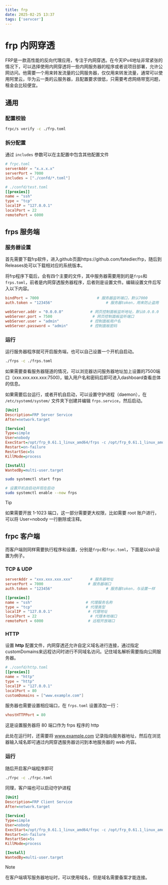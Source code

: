 ```yaml
---
title: frp
date: 2025-02-25 13:37
tags: ['servcer']
---
```


# frp 内网穿透

FRP是一款高性能的反向代理应用，专注于内网穿透。在今天IPv4地址非常紧张的情况下，可以选择使用内网穿透将一些内网服务器的程序或者说项目部署，允许公网访问。他需要一个用来转发流量的公网服务器，仅仅用来转发流量，通常可以使用阿里云，华为云一类的云服务器，且配置要求很低，只需要考虑网络带宽问题，租金会比较便宜。

## 通用

### 配置校验

```bash
frpc/s verify -c ./frp.toml
```

### 拆分配置

通过 `includes` 参数可以在主配置中包含其他配置文件

```toml
# frpc.toml
serverAddr = "x.x.x.x"
serverPort = 7000
includes = ["./confd/*.toml"]
```

```toml
# ./confd/test.toml
[[proxies]]
name = "ssh"
type = "tcp"
localIP = "127.0.0.1"
localPort = 22
remotePort = 6000
```

## frps 服务端

### 服务器设置

首先需要下载frp软件，进入github页面https://github.com/fatedier/frp，随后到Releases处可以下载相对应的系统版本。

将frp程序下载后，会有四个主要的文件，其中服务器需要用到的是`frps`和`frps.toml`，前者是内网穿透服务器程序，后者则是设置文件。编辑设置文件后写入以下内容。

```toml
bindPort = 7000                          # 服务器监听端口，默认7000
auth.token = "123456"                        # 服务器token，用来防止盗用

webServer.addr = "0.0.0.0"            # 网页控制面板监听地址，默认0.0.0.0
webServer.port = 7500                  # 网页控制面板监听端口
webServer.user = "admin"              # 控制面板用户名
webServer.password = "admin"          # 控制面板密码
```

### 运行

运行服务器程序就可开启服务端，也可以自己设置一个开机自启动。

```bash
./frps -c ./frps.toml
```

如果需要查看服务器隧道的情况，可以浏览器访问服务器地址加上设置的7500端口（xxx.xxx.xxx.xxx:7500)，输入用户名和密码后即可进入dashboard查看总体的信息。

如果需要后台运行，或者开机自启动，可以设置守护进程（daemon），在 `/etc/systemd/system/` 文件夹下创建并编辑 `frps.service`，然后启动。

```ini
[Unit]
Description=FRP Server Service
After=network.target

[Service]
Type=simple
User=nobody 
ExecStart=/opt/frp_0.61.1_linux_amd64/frps -c /opt/frp_0.61.1_linux_amd64/frps.toml
Restart=on-failure
RestartSec=5s
KillMode=process

[Install]
WantedBy=multi-user.target
```

```bash
sudo systemctl start frps

# 设置开机自启动并现在启动
sudo systemctl enable --now frps
```

> [!TIP]
> 
> 如果需要开放 1-1023 端口，这一部分需要更大权限，比如需要 root 账户进行，可以将 User=nobody 一行删除或注释。

## frpc 客户端

而客户端则同样需要执行程序和设置，分别是`frpc`和`frpc.toml`，下面是以ssh设置为例子。

### TCP & UDP

```toml
serverAddr = "xxx.xxx.xxx.xxx"        # 服务器地址
serverPort = 7000                    # 服务器端口
auth.token = "123456"                        # 服务器token，与设置一样

[[proxies]]
name = "ssh"                        # 代理服务名称
type = "tcp"                        # 代理类型
localIP = "127.0.0.1"                # 代理地址
localPort = 22                        # 代理本地端口
remotePort = 6000                    # 远程开放端口
```

### HTTP

设置 **http** 配置文件，内网穿透还允许自定义域名进行连接，通过指定customDomains来远程访问时进行不同域名访问。记住域名解析需要指向公网服务器。

```toml
# ./confd/http.toml
[[proxies]]
name = "http"
type = "http"
localIP = "127.0.0.1"
localPort = 80
customDomains = ["www.example.com"]
```

服务器也需要设置相应端口，在 `frps.toml` 设置添加一行：

```ini
vhostHTTPPort = 80
```

这是设置服务器将 80 端口作为 frps 程序的 http 

此处在运行时，还需要将 www.example.com 记录指向服务器地址，然后在浏览器输入域名即可通过内网穿透服务器访问到本地服务器的 web 内容。

### 运行

随后开启客户端程序即可

```bash
./frpc -c ./frpc.toml
```

同理，客户端也可以启动守护进程

```ini
[Unit]
Description=FRP Client Service
After=network.target

[Service]
Type=simple
User=nobody 
ExecStart=/opt/frp_0.61.1_linux_amd64/frpc -c /opt/frp_0.61.1_linux_amd64/frpc.toml
Restart=on-failure
RestartSec=5s
KillMode=process

[Install]
WantedBy=multi-user.target
```

> [!NOTE]
> 
> 在客户端填写服务器地址时，可以使用域名，但是域名需要备案才能连接。
